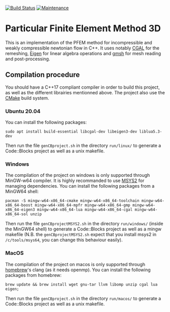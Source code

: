 [![Build Status](https://travis-ci.org/ImperatorS79/PFEM.svg?branch=master)](https://travis-ci.org/ImperatorS79/PFEM) [![Maintenance](https://img.shields.io/badge/Version-1.0.0-e67e22.svg)](https://github.com/ImperatorS79/PFEM/releases/tag/1.0.0)

# Particular Finite Element Method 3D
This is an implementation of the PFEM method for incompressible and weakly compressible newtonian flow in C++. It uses notably [CGAL](https://www.cgal.org/) for the remeshing, [Eigen](https://eigen.tuxfamily.org/index.php?title=Main_Page) for linear algebra operations and [gmsh](https://www.gmsh.info/) for mesh reading and post-processing.

## Compilation procedure
You should have a C++17 compliant compiler in order to build this project, as well as the different librairies mentionned above. The project also use the [CMake](https://cmake.org/) build system.

### Ubuntu 20.04
You can install the following packages:
```
sudo apt install build-essential libcgal-dev libeigen3-dev liblua5.3-dev
```

Then run the file `genCBproject.sh` in the directory `run/linux/` to generate a Code::Blocks project as well as a unix makefile. 

### Windows
The compilation of the project on windows is only supported through MinGW-w64 compiler. It is highly recommanded to use [MSYS2](https://www.msys2.org/) for managing dependencies. You can install the following packages from a MinGW64 shell:

```
pacman -S mingw-w64-x86_64-cmake mingw-w64-x86_64-toolchain mingw-w64-x86_64-boost mingw-w64-x86_64-mpfr mingw-w64-x86_64-gmp mingw-w64-x86_64-eigen3 mingw-w64-x86_64-lua mingw-w64-x86_64-cgal mingw-w64-x86_64-sol unzip
```

Then run the file `genCBprojectMSYS2.sh` in the directory `run/windows/` (inside the MinGW64 shell) to generate a Code::Blocks project as well as a mingw makefile (N.B. the `genCBprojectMSYS2.sh` expect that you install msys2 in `/c/tools/msys64`, you can change this behaviour easily). 

### MacOS
The compilation of the project on macos is only supported through [homebrew](https://brew.sh/)'s clang (as it needs openmp). You can install the following packages from homebrew:

```
brew update && brew install wget gnu-tar llvm libomp unzip cgal lua eigen;
```

Then run the file `genCBproject.sh` in the directory `run/macos/` to generate a Code::Blocks project as well as a unix makefile.

